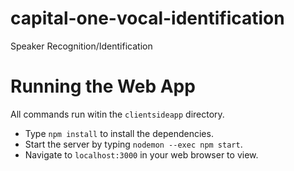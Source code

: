 # capital-one-vocal-identification
Speaker Recognition/Identification

# Running the Web App
All commands run witin the `clientsideapp` directory.

- Type `npm install` to install the dependencies.
- Start the server by typing `nodemon --exec npm start`.
- Navigate to `localhost:3000` in your web browser to view.